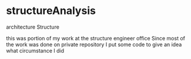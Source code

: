 # structureAnalysis
architecture Structure 

this was portion of my work at the structure engineer office 
Since most of the work was done on private repository 
I put some code to give an idea what circumstance I did
